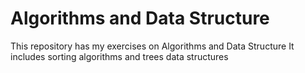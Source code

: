 # Algorithms and Data Structure
This repository has my exercises on Algorithms and Data Structure
It includes sorting algorithms and trees data structures
